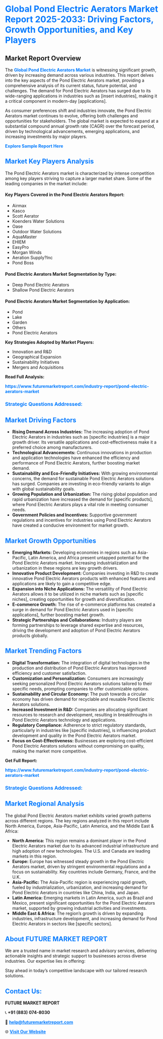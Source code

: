 <h1 style="color: #007BFF;">Global Pond Electric Aerators Market Report 2025-2033: Driving Factors, Growth Opportunities, and Key Players</h1>

<section id="overview">
<h2>Market Report Overview</h2>
<p>The <a href="https://www.futuremarketreport.com/industry-report/pond-electric-aerators-market" style="color: #007BFF; text-decoration: none;"><strong>Global Pond Electric Aerators Market</strong></a> is witnessing significant growth, driven by increasing demand across various industries. This report delves into the key aspects of the Pond Electric Aerators market, providing a comprehensive analysis of its current status, future potential, and challenges. The demand for Pond Electric Aerators has surged due to its wide-ranging applications in industries such as [insert industries], making it a critical component in modern-day [applications].</p>
<p>As consumer preferences shift and industries innovate, the Pond Electric Aerators market continues to evolve, offering both challenges and opportunities for stakeholders. The global market is expected to expand at a substantial compound annual growth rate (CAGR) over the forecast period, driven by technological advancements, emerging applications, and increasing investments by major players.</p>
</section>

<section id="overview">
<p><a href="https://www.futuremarketreport.com/request-sample/reportId=119978" style="color: #007BFF; text-decoration: none;"><strong>Explore Sample Report Here</strong></a></p>
</section>

<section id="key-players">
<h2 style="color: #007BFF;">Market Key Players Analysis</h2>
<p>The Pond Electric Aerators market is characterized by intense competition among key players striving to capture a larger market share. Some of the leading companies in the market include:</p>
<h4>Key Players Covered in the Pond Electric Aerators Report:</h4>
<ul><li>Airmax</li><li>Kasco</li><li>Scott Aerator</li><li>Koenders Water Solutions</li><li>Oase</li><li>Outdoor Water Solutions</li><li>AquaMaster</li><li>EHIEM</li><li>EasyPro</li><li>Morgan Winds</li><li>Aeration Supply?Inc</li><li>Pond Boss</li></ul>
<h4>Pond Electric Aerators Market Segmentation by Type:</h4>
<ul><li>Deep Pond Electric Aerators</li><li>Shallow Pond Electric Aerators</li></ul>

<h4>Pond Electric Aerators Market Segmentation by Application:</h4>
<ul><li>Pond</li><li>Lake</li><li>Garden</li><li>Others</li><li>Pond Electric Aerators</li></ul>
<p><strong>Key Strategies Adopted by Market Players:</strong></p>
<ul>
<li>Innovation and R&D</li>
<li>Geographical Expansion</li>
<li>Sustainability Initiatives</li>
<li>Mergers and Acquisitions</li>
</ul>
</section>

<section>
<p><strong>Read Full Analysis: </strong></p><a href="https://www.futuremarketreport.com/industry-report/pond-electric-aerators-market" style="color: #007BFF; text-decoration: none;"><strong>https://www.futuremarketreport.com/industry-report/pond-electric-aerators-market</strong></a>
<h3 style="color: #007BFF;">Strategic Questions Addressed:</h3>
</section>

<section id="driving-factors">
<h2 style="color: #007BFF;">Market Driving Factors</h2>
<ul>
<li><strong>Rising Demand Across Industries:</strong> The increasing adoption of Pond Electric Aerators in industries such as [specific industries] is a major growth driver. Its versatile applications and cost-effectiveness make it a preferred choice among manufacturers.</li>
<li><strong>Technological Advancements:</strong> Continuous innovations in production and application technologies have enhanced the efficiency and performance of Pond Electric Aerators, further boosting market demand.</li>
<li><strong>Sustainability and Eco-Friendly Initiatives:</strong> With growing environmental concerns, the demand for sustainable Pond Electric Aerators solutions has surged. Companies are investing in eco-friendly variants to align with global sustainability goals.</li>
<li><strong>Growing Population and Urbanization:</strong> The rising global population and rapid urbanization have increased the demand for [specific products], where Pond Electric Aerators plays a vital role in meeting consumer needs.</li>
<li><strong>Government Policies and Incentives:</strong> Supportive government regulations and incentives for industries using Pond Electric Aerators have created a conducive environment for market growth.</li>
</ul>
</section>

<section id="growth-opportunities">
<h2 style="color: #007BFF;">Market Growth Opportunities</h2>
<ul>
<li><strong>Emerging Markets:</strong> Developing economies in regions such as Asia-Pacific, Latin America, and Africa present untapped potential for the Pond Electric Aerators market. Increasing industrialization and urbanization in these regions are key growth drivers.</li>
<li><strong>Innovative Product Development:</strong> Companies investing in R&D to create innovative Pond Electric Aerators products with enhanced features and applications are likely to gain a competitive edge.</li>
<li><strong>Expansion into Niche Applications:</strong> The versatility of Pond Electric Aerators allows it to be utilized in niche markets such as [specific niches], creating opportunities for growth and diversification.</li>
<li><strong>E-commerce Growth:</strong> The rise of e-commerce platforms has created a surge in demand for Pond Electric Aerators used in [specific applications], further boosting market growth.</li>
<li><strong>Strategic Partnerships and Collaborations:</strong> Industry players are forming partnerships to leverage shared expertise and resources, driving the development and adoption of Pond Electric Aerators products globally.</li>
</ul>
</section>

<section id="trending-factors">
<h2 style="color: #007BFF;">Market Trending Factors</h2>
<ul>
<li><strong>Digital Transformation:</strong> The integration of digital technologies in the production and distribution of Pond Electric Aerators has improved efficiency and customer satisfaction.</li>
<li><strong>Customization and Personalization:</strong> Consumers are increasingly seeking personalized Pond Electric Aerators solutions tailored to their specific needs, prompting companies to offer customizable options.</li>
<li><strong>Sustainability and Circular Economy:</strong> The push towards a circular economy has driven demand for recyclable and reusable Pond Electric Aerators solutions.</li>
<li><strong>Increased Investment in R&D:</strong> Companies are allocating significant resources to research and development, resulting in breakthroughs in Pond Electric Aerators technology and applications.</li>
<li><strong>Regulatory Compliance:</strong> Adherence to strict regulatory standards, particularly in industries like [specific industries], is influencing product development and quality in the Pond Electric Aerators market.</li>
<li><strong>Focus on Cost-Effectiveness:</strong> Businesses are exploring cost-efficient Pond Electric Aerators solutions without compromising on quality, making the market more competitive.</li>
</ul>
</section>

<section>
<p><strong>Get Full Report: </strong></p><a href="https://www.futuremarketreport.com/industry-report/pond-electric-aerators-market" style="color: #007BFF; text-decoration: none;"><strong>https://www.futuremarketreport.com/industry-report/pond-electric-aerators-market</strong></a>
<h3 style="color: #007BFF;">Strategic Questions Addressed:</h3>
</section>


<section id="regional-analysis">
<h2 style="color: #007BFF;">Market Regional Analysis</h2>
<p>The global Pond Electric Aerators market exhibits varied growth patterns across different regions. The key regions analyzed in this report include North America, Europe, Asia-Pacific, Latin America, and the Middle East & Africa:</p>
<ul>
<li><strong>North America:</strong> This region remains a dominant player in the Pond Electric Aerators market due to its advanced industrial infrastructure and high adoption of new technologies. The U.S. and Canada are leading markets in this region.</li>
<li><strong>Europe:</strong> Europe has witnessed steady growth in the Pond Electric Aerators market, driven by stringent environmental regulations and a focus on sustainability. Key countries include Germany, France, and the U.K.</li>
<li><strong>Asia-Pacific:</strong> The Asia-Pacific region is experiencing rapid growth, fueled by industrialization, urbanization, and increasing demand for Pond Electric Aerators in countries like China, India, and Japan.</li>
<li><strong>Latin America:</strong> Emerging markets in Latin America, such as Brazil and Mexico, present significant opportunities for the Pond Electric Aerators market, supported by growing industrial activities and investments.</li>
<li><strong>Middle East & Africa:</strong> The region’s growth is driven by expanding industries, infrastructure development, and increasing demand for Pond Electric Aerators in sectors like [specific sectors].</li>
</ul>
</section>

<footer>
<h2 style="color: #007BFF;">About FUTURE MARKET REPORT</h2>
<p>We are a trusted name in market research and advisory services, delivering actionable insights and strategic support to businesses across diverse industries. Our expertise lies in offering:</p>

<p>Stay ahead in today’s competitive landscape with our tailored research solutions.</p>

<h2 style="color: #007BFF;">Contact Us:</h2>
<p><strong>FUTURE MARKET REPORT</strong></p>
<p>📞 <strong>+91 (883) 074-8030</strong></p>
<p>📧 <strong><a href="mailto:help@futuremarketreport.com" style="color: #007BFF;">help@futuremarketreport.com</a></strong></p>
<p>🌐 <strong><a href="https://www.futuremarketreport.com/" style="color: #007BFF;">Visit Our Website</a></strong></p>
</footer>